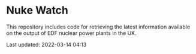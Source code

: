 # Nuke Watch

This repository includes code for retrieving the latest information available on the output of EDF nuclear power plants in the UK.

Last updated: 2022-03-14 04:13